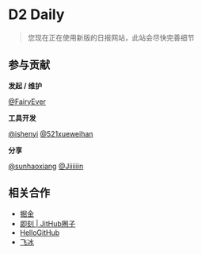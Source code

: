 # D2 Daily

> 您现在正在使用新版的日报网站，此站会尽快完善细节

## 参与贡献

**发起 / 维护**

[@FairyEver](https://github.com/FairyEver)

**工具开发**

[@ishenyi](https://github.com/ishenyi) [@521xueweihan](https://github.com/521xueweihan)

**分享**

[@sunhaoxiang](https://github.com/sunhaoxiang) [@Jiiiiiin](https://github.com/Jiiiiiin)

## 相关合作

* [掘金](https://juejin.im)
* [即刻 | JitHub圈子](https://m.okjike.com/topics/55e02198dcef9f0e00d7b3c3)
* [HelloGitHub](https://github.com/521xueweihan/HelloGitHub)
* [飞冰](https://github.com/alibaba/ice/)